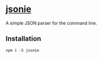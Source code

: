 # [jsonie](https://npmjs.org/package/jsonie)

A simple JSON parser for the command line.

## Installation

```
npm i -S jsonie
```